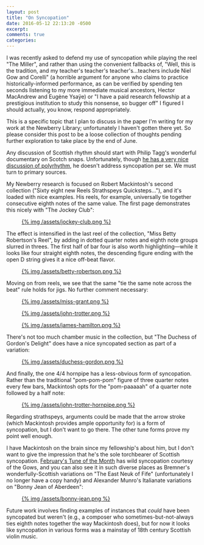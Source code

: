 ```yaml
---
layout: post
title: "On Syncopation"
date: 2016-05-12 22:13:20 -0500
excerpt:
comments: true
categories:
---
```


I was recently asked to defend my use of syncopation while playing the reel
"The Miller", and rather than using the convenient fallbacks of, "Well, this is
the tradition, and my teacher's teacher's teacher's…teachers include Niel Gow and
Corelli" (a horrible argument for anyone who claims to practice
historically-informed performance, as can be verified by spending ten seconds
listening to my more immediate musical ancestors, Hector MacAndrew and Eugène
Ysaÿe) or "I have a paid research fellowship at a prestigious institution to
study this nonsense, so bugger off" I figured I should actually, you know,
respond appropriately.

This is a specific topic that I plan to discuss in the paper I'm writing for my
work at the Newberry Library; unfortunately I haven't gotten there yet. So
please consider this post to be a loose collection of thoughts pending further
exploration to take place by the end of June.

Any discussion of Scottish rhythm should start with Philip Tagg's wonderful
documentary on Scotch snaps. Unfortunately, though [he has a very nice
discussion of
polyrhythm](https://www.youtube.com/watch?v=XHB3pA7iCSg&feature=youtu.be&t=880),
he doesn't address syncopation per se. We must turn to primary sources.

My Newberry research is focused on Robert Mackintosh's second collection
("Sixty eight new Reels Strathspeys Quicksteps…"), and it's loaded with nice
examples. His reels, for example, universally tie together consecutive eighth
notes of the same value.  The first page demonstrates this nicely with "The
Jockey Club":

<figure>
  <a href="/assets/jockey-club.png">
    {% img /assets/jockey-club.png  %}
  </a>
</figure>

The effect is intensified in the last reel of the collection, "Miss Betty
Robertson's Reel", by adding in dotted quarter notes and eighth note groups
slurred in threes. The first half of bar four is also worth highlighting—while
it looks like four straight eighth notes, the descending figure ending with the
open D string gives it a nice off-beat flavor.

<figure>
  <a href="/assets/betty-robertson.png">
    {% img /assets/betty-robertson.png  %}
  </a>
</figure>

Moving on from reels, we see that the same "tie the same note across the beat" rule
holds for jigs. No further comment necessary:

<figure>
  <a href="/assets/miss-grant.png">
    {% img /assets/miss-grant.png  %}
  </a>
</figure>

<figure>
  <a href="/assets/john-trotter.png">
    {% img /assets/john-trotter.png  %}
  </a>
</figure>

<figure>
  <a href="/assets/james-hamilton.png">
    {% img /assets/james-hamilton.png  %}
  </a>
</figure>

There's not too much chamber music in the collection, but "The Duchess of Gordon's Delight"
does have a nice syncopated section as part of a variation:

<figure>
  <a href="/assets/duchess-gordon.png">
    {% img /assets/duchess-gordon.png  %}
  </a>
</figure>

And finally, the one 4/4 hornpipe has a less-obvious form of syncopation. Rather than the traditional
"pom-pom-pom" figure of three quarter notes every few bars, Mackintosh opts for the "pom-paaaaah" of
a quarter note followed by a half note:

<figure>
  <a href="/assets/john-trotter-hornpipe.png">
    {% img /assets/john-trotter-hornpipe.png  %}
  </a>
</figure>

Regarding strathspeys, arguments could be made that the arrow stroke (which
Mackintosh provides ample opportunity for) is a form of syncopation, but I
don't want to go there. The other tune forms prove my point well enough.

I have Mackintosh on the brain since my fellowship's about him, but I don't
want to give the impression that he's the sole torchbearer of Scottish
syncopation. [February's Tune of the Month](blog/2016/02/18/febtotm/) has
wild syncopation courtesy of the Gows, and you can also see it in such
diverse places as Bremner's wonderfully-Scottish variations on "The East Neuk
of Fife" (unfortunately I no longer have a copy handy) and Alexander Munro's
Italianate variations on "Bonny Jean of Aberdeen":

<figure>
  <a href="/assets/bonny-jean.png">
    {% img /assets/bonny-jean.png  %}
  </a>
</figure>

Future work involves finding examples of instances that *could* have been
syncopated but weren't (e.g., a composer who sometimes-but-not-always ties
eighth notes together the way Mackintosh does), but for now it looks like
syncopation in various forms was a mainstay of 18th century Scottish violin
music.
